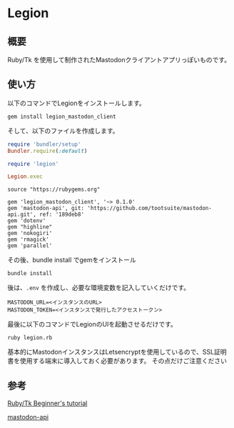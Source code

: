 # Legion
## 概要
Ruby/Tk を使用して制作されたMastodonクライアントアプリっぽいものです。

## 使い方

以下のコマンドでLegionをインストールします。

```
gem install legion_mastodon_client
```

そして、以下のファイルを作成します。

``` ruby:legion.rb
require 'bundler/setup'
Bundler.require(:default)

require 'legion'

Legion.exec
```

``` ruby:Gemfile
source "https://rubygems.org"

gem 'legion_mastodon_client', '~> 0.1.0'
gem 'mastodon-api', git: 'https://github.com/tootsuite/mastodon-api.git', ref: '189deb8'
gem 'dotenv'
gem "highline"
gem 'nokogiri'
gem 'rmagick'
gem 'parallel'
```

その後、bundle install でgemをインストール

```
bundle install
```

後は、`.env` を作成し、必要な環境変数を記入していくだけです。

``` :.env
MASTODON_URL=<インスタンスのURL>
MASTODON_TOKEN=<インスタンスで発行したアクセストークン>
```

最後に以下のコマンドでLegionのUIを起動させるだけです。

```
ruby legion.rb
```

基本的にMastodonインスタンスはLetsencryptを使用しているので、SSL証明書を使用する端末に導入しておく必要があります。
その点だけご注意ください

## 参考

[Ruby/Tk Beginner's tutorial ](https://www.dumbo.ai.kyutech.ac.jp/nomura-ken/kajiyama/ruby_tk/contents.html)

[mastodon-api](https://github.com/tootsuite/mastodon-api)
